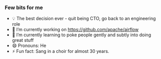 ### Few bits for me

- 💡 The best decision ever - quit being CTO, go back to an engineering role
- 🔭 I’m currently working on https://github.com/apache/airflow
- 🌱 I’m currently learning to poke people gently and subtly into doing great stuff
- 😄 Pronouns: He
- ⚡ Fun fact: Sang in a choir for almost 30 years.

